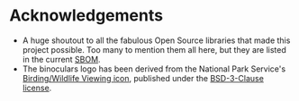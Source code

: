 # Acknowledgements

* A huge shoutout to all the fabulous Open Source libraries that made this project possible. Too many to mention them all here, but they are listed in the current [SBOM](https://github.com/MaibornWolff/SecObserve/blob/main/sbom/sbom_1.41.0.json).
* The binoculars logo has been derived from the National Park Service's [Birding/Wildlife Viewing icon](https://github.com/nationalparkservice/symbol-library/blob/gh-pages/src/standalone/birding-wildlife-viewing-black-30.svg), published under the [BSD-3-Clause license](https://github.com/nationalparkservice/symbol-library/blob/gh-pages/LICENSE.txt).
